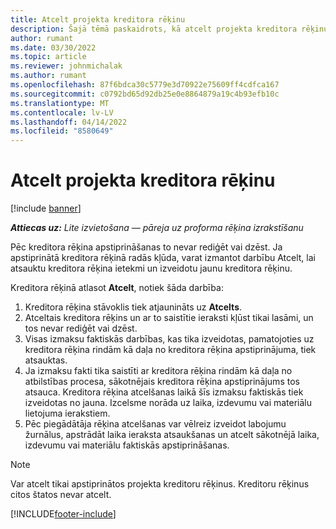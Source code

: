 ```yaml
---
title: Atcelt projekta kreditora rēķinu
description: Šajā tēmā paskaidrots, kā atcelt projekta kreditora rēķinu programmā Microsoft Dynamics 365 Project Operations, un projekta kreditora rēķina atcelšanas finansiālā ietekme.
author: rumant
ms.date: 03/30/2022
ms.topic: article
ms.reviewer: johnmichalak
ms.author: rumant
ms.openlocfilehash: 87f6bdca30c5779e3d70922e75609ff4cdfca167
ms.sourcegitcommit: c0792bd65d92db25e0e8864879a19c4b93efb10c
ms.translationtype: MT
ms.contentlocale: lv-LV
ms.lasthandoff: 04/14/2022
ms.locfileid: "8580649"
---
```

# <a name="cancel-a-project-vendor-invoice"></a>Atcelt projekta kreditora rēķinu

[!include [banner](../../includes/dataverse-preview.md)]

_**Attiecas uz:** Lite izvietošana — pāreja uz proforma rēķina izrakstīšanu_

Pēc kreditora rēķina apstiprināšanas to nevar rediģēt vai dzēst. Ja apstiprinātā kreditora rēķinā radās kļūda, varat izmantot darbību Atcelt, lai atsauktu kreditora rēķina ietekmi un izveidotu jaunu kreditora rēķinu.

Kreditora rēķinā atlasot **Atcelt**, notiek šāda darbība:

1. Kreditora rēķina stāvoklis tiek atjaunināts uz **Atcelts**.
2. Atceltais kreditora rēķins un ar to saistītie ieraksti kļūst tikai lasāmi, un tos nevar rediģēt vai dzēst.
3. Visas izmaksu faktiskās darbības, kas tika izveidotas, pamatojoties uz kreditora rēķina rindām kā daļa no kreditora rēķina apstiprinājuma, tiek atsauktas.
4. Ja izmaksu fakti tika saistīti ar kreditora rēķina rindām kā daļa no atbilstības procesa, sākotnējais kreditora rēķina apstiprinājums tos atsauca. Kreditora rēķina atcelšanas laikā šīs izmaksu faktiskās tiek izveidotas no jauna. Izcelsme norāda uz laika, izdevumu vai materiālu lietojuma ierakstiem.
5. Pēc piegādātāja rēķina atcelšanas var vēlreiz izveidot labojumu žurnālus, apstrādāt laika ieraksta atsaukšanas un atcelt sākotnējā laika, izdevumu vai materiālu faktiskās apstiprināšanas.

> [!NOTE]
> Var atcelt tikai apstiprinātos projekta kreditoru rēķinus. Kreditoru rēķinus citos štatos nevar atcelt.

[!INCLUDE[footer-include](../../includes/footer-banner.md)]
